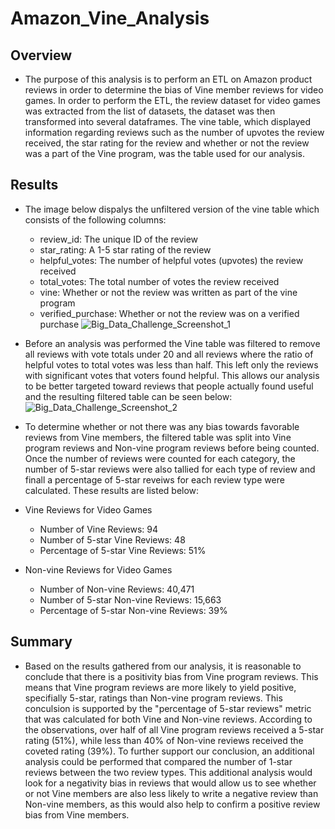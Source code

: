 # Amazon_Vine_Analysis
## Overview
- The purpose of this analysis is to perform an ETL on Amazon product reviews in order to determine the bias of Vine member reviews for video games. In order to perform the ETL, the review dataset for video games was extracted from the list of datasets, the dataset was then transformed into several dataframes. The vine table, which displayed information regarding reviews such as the number of upvotes the review received, the star rating for the review and whether or not the review was a part of the Vine program, was the table used for our analysis.

## Results
- The image below dispalys the unfiltered version of the vine table which consists of the following columns:
  - review_id: The unique ID of the review
  - star_rating: A 1-5 star rating of the review
  - helpful_votes: The number of helpful votes (upvotes) the review received
  - total_votes: The total number of votes the review received
  - vine: Whether or not the review was written as part of the vine program
  - verified_purchase: Whether or not the review was on a verified purchase
  ![Big_Data_Challenge_Screenshot_1](https://github.com/JocquiBrown/Amazon_Vine_Analysis/assets/120291854/8c1e6fbf-2869-4b5d-9221-eb16e8ca2af2)

- Before an analysis was performed the Vine table was filtered to remove all reviews with vote totals under 20 and all reviews where the ratio of helpful votes to total votes was less than half. This left only the reviews with significant votes that voters found helpful. This allows our analysis to be better targeted toward reviews that people actually found useful and the resulting filtered table can be seen below: 
![Big_Data_Challenge_Screenshot_2](https://github.com/JocquiBrown/Amazon_Vine_Analysis/assets/120291854/4c05e17d-5884-4f37-96be-2800ef5fdaa9)

- To determine whether or not there was any bias towards favorable reviews from Vine members, the filtered table was split into Vine program reviews and Non-vine program reviews before being counted. Once the number of reviews were counted for each category, the number of 5-star reviews were also tallied for each type of review and finall a percentage of 5-star reveiws for each review type were calculated. These results are listed below:

- Vine Reviews for Video Games
  - Number of Vine Reviews: 94
  - Number of 5-star Vine Reviews: 48
  - Percentage of 5-star Vine Reviews: 51%
  
- Non-vine Reviews for Video Games
  - Number of Non-vine Reviews: 40,471
  - Number of 5-star Non-vine Reviews: 15,663
  - Percentage of 5-star Non-vine Reviews: 39%
  
## Summary
- Based on the results gathered from our analysis, it is reasonable to conclude that there is a positivity bias from Vine program reviews. This means that Vine program reviews are more likely to yield positive, specifially 5-star, ratings than Non-vine program reviews. This conculsion is supported by the "percentage of 5-star reviews" metric that was calculated for both Vine and Non-vine reviews. According to the observations, over half of all Vine program reviews received a 5-star rating (51%), while less than 40% of Non-vine reviews received the coveted rating (39%). To further support our conclusion, an additional analysis could be performed that compared the number of 1-star reviews between the two review types. This additional analysis would look for a negativity bias in reviews that would allow us to see whether or not Vine members are also less likely to write a negative review than Non-vine members, as this would also help to confirm a positive review bias from Vine members.
